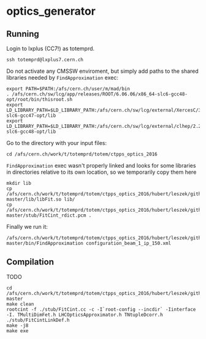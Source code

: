 # optics_generator

## Running

Login to lxplus (CC7!) as totemprd.

```ssh totemprd@lxplus7.cern.ch```

Do not activate any CMSSW enviroment, but simply add paths to the shared libraries needed by `FindApproximation` exec:

```
export PATH=$PATH:/afs/cern.ch/user/m/mad/bin
. /afs/cern.ch/sw/lcg/app/releases/ROOT/6.06.06/x86_64-slc6-gcc48-opt/root/bin/thisroot.sh
export LD_LIBRARY_PATH=$LD_LIBRARY_PATH:/afs/cern.ch/sw/lcg/external/XercesC/3.1.1/x86_64-slc6-gcc47-opt/lib
export LD_LIBRARY_PATH=$LD_LIBRARY_PATH:/afs/cern.ch/sw/lcg/external/clhep/2.2.0.4/x86_64-slc6-gcc48-opt/lib
```

Go to the directory with your input files:
```
cd /afs/cern.ch/work/t/totemprd/totem/ctpps_optics_2016
```

`FindApproximation` exec  wasn't properly linked and looks for some libraries in directories relative to its
own location, so we temporarily copy them here
```
mkdir lib
cp /afs/cern.ch/work/t/totemprd/totem/ctpps_optics_2016/hubert/leszek/github/optics_generator-master/lib/libFit.so lib/
cp /afs/cern.ch/work/t/totemprd/totem/ctpps_optics_2016/hubert/leszek/github/optics_generator-master/stub/FitCint_rdict.pcm .
```

Finally we run it:
```
/afs/cern.ch/work/t/totemprd/totem/ctpps_optics_2016/hubert/leszek/github/optics_generator-master/bin/FindApproximation configuration_beam_1_ip_150.xml
```


## Compilation

TODO

```
cd /afs/cern.ch/work/t/totemprd/totem/ctpps_optics_2016/hubert/leszek/github/optics_generator-master
make clean
rootcint -f ./stub/FitCint.cc -c -I`root-config --incdir` -Iinterface -I. TMultiDimFet.h LHCOpticsApproximator.h TNtupleDcorr.h ./stub/FitCintLinkDef.h
make -j8
make exe
```